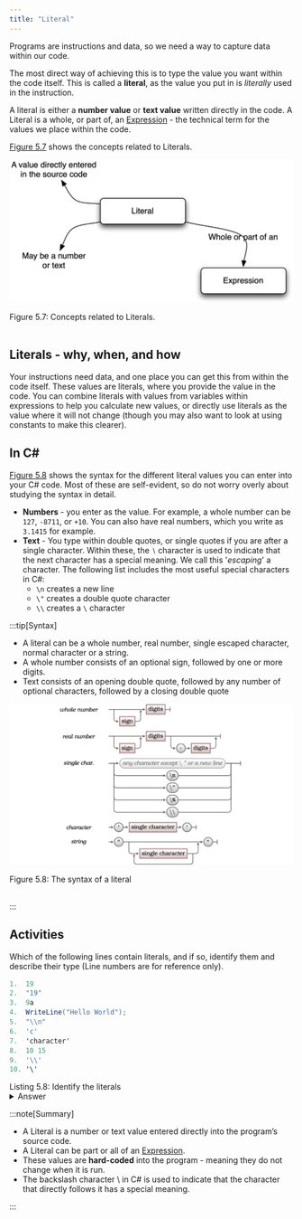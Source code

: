 ```yaml
---
title: "Literal"
---
```


Programs are instructions and data, so we need a way to capture data within our code.

The most direct way of achieving this is to type the value you want within the code itself. This is called a **literal**, as the value you put in is *literally* used in the instruction.

A literal is either a **number value** or **text value** written directly in the code. A Literal is a whole, or part of, an [Expression](../04-expression) - the technical term for the values we place within the code.

[Figure 5.7](#FigureLiteral) shows the concepts related to Literals.

<a id="FigureLiteral"></a>

![Figure 5.7 Concepts related to Literals.](./images/program-creation/Literal.png "Concepts related to Literals.")
<div class="caption"><span class="caption-figure-nbr">Figure 5.7: </span>Concepts related to Literals.</div><br/>

## Literals - why, when, and how

Your instructions need data, and one place you can get this from within the code itself. These values are literals, where you provide the value in the code. You can combine literals with values from variables within expressions to help you calculate new values, or directly use literals as the value where it will not change (though you may also want to look at using constants to make this clearer).

## In C#

[Figure 5.8](#FigureLiteralSyntax) shows the syntax for the different literal values you can enter into your C# code. Most of these are self-evident, so do not worry overly about studying the syntax in detail.

- **Numbers** - you enter as the value. For example, a whole number can be `127`, `-8711`, or `+10`. You can also have real numbers, which you write as `3.1415` for example.
- **Text** - You type within double quotes, or single quotes if you are after a single character. Within these, the `∖` character is used to indicate that the next character has a special meaning. We call this '*escaping*' a character. The following list includes the most useful special characters in C#:
  - `\n` creates a new line
  - `\"` creates a double quote character
  - `\\` creates a `\` character

:::tip[Syntax]

- A literal can be a whole number, real number, single escaped character, normal character or a string.
- A whole number consists of an optional sign, followed by one or more digits.
- Text consists of an opening double quote, followed by any number of optional characters, followed by a closing double quote

<a id="FigureLiteralSyntax"></a>

![Figure 5.8 The syntax of a lteral.](./images/program-creation/LiteralSyntax.png "The syntax of a literal")
<div class="caption"><span class="caption-figure-nbr">Figure 5.8: </span>The syntax of a literal</div><br/>

:::


## Activities

Which of the following lines contain literals, and if so, identify them and describe their type (Line numbers are for reference only).

```csharp
1.  19
2.  "19"
3.  9a
4.  WriteLine("Hello World");
5.  "\\n"
6.  'c'
7.  'character'
8.  10 15
9.  '\\'
10. '\'
```

<div class="caption"><span class="caption-figure-nbr">Listing 5.8: </span>Identify the literals</div>
<details>
  <summary role="button">Answer</summary>
  <ul>
    <li><strong>Line 1: </strong>This is the literal number 19</li>
    <li><strong>Line 2: </strong>This is the literal string "19"</li>
    <li><strong>Line 3: </strong>This is not a literal. It is malformed because it is neither character, string or number.</li>
    <li><strong>Line 4: </strong>This expression contains the string literal "Hello World"</li>
    <li><strong>Line 5: </strong>This is a string that contains the backslash-escaped literal character for a newline</li>
    <li><strong>Line 6: </strong>This is the literal character 'c'</li>
    <li><strong>Line 7: </strong>This is not a literal. It is malformed because it is neither a string nor a single character. It contains multiple characters inside opening and closing single quotes (which denote a single character).</li>
    <li><strong>Line 8: </strong>Both 10 and 15 are literal numbers, but as a whole, this is not a literal. It is malformed because of the space that separates these values. </li>
    <li><strong>Line 9: </strong>This is the literal character for a backslash '\'</li>
    <li><strong>Line 10: </strong>This is not a valid literal character. The \ needs to be followed by a valid escape character. In this case that is the `'`, and therefore we are missing a closing quote.</li>
  </ul>
</details>

:::note[Summary]

- A Literal is a number or text value entered directly into the program’s source code.
- A Literal can be part or all of an [Expression](../04-expression).
- These values are **hard-coded** into the program - meaning they do not change when it is run.
- The backslash character \ in C# is used to indicate that the character that directly follows it has a special meaning.

:::
